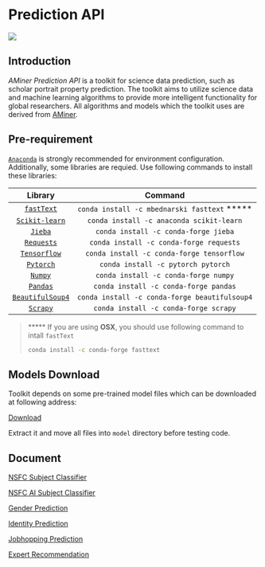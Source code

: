 # Prediction API
![](https://img.shields.io/badge/python-3.5%20%7C%203.6%20%7C%203.7-blue.svg)

## Introduction

_AMiner Prediction API_ is a toolkit for science data prediction, such as scholar portrait property prediction. The toolkit aims to utilize science data and machine learning algorithms to provide more intelligent functionality for global researchers. All algorithms and models which the toolkit uses are derived from [AMiner](https://aminer.cn).

## Pre-requirement

[`Anaconda`](https://www.anaconda.com/) is strongly recommended for environment configuration. Additionally, some libraries are requied. Use following commands to install these libraries:

|                           Library                            |                    Command                    |
| :----------------------------------------------------------: | :-------------------------------------------: |
|              [`fastText`](https://fasttext.cc/)              | `conda install -c mbednarski fasttext` *****  |
|         [`Scikit-learn`](https://scikit-learn.org/)          |   `conda install -c anaconda scikit-learn`    |
|          [`Jieba`](https://github.com/fxsjy/jieba)           |     `conda install -c conda-forge jieba`      |
|         [`Requests`](https://2.python-requests.org/)         |    `conda install -c conda-forge requests`    |
|            [`Tensorflow`](http://tensorflow.org/)            |   `conda install -c conda-forge tensorflow`   |
|               [`Pytorch`](http://pytorch.org/)               |      `conda install -c pytorch pytorch`       |
|              [`Numpy`](http://numpy.scipy.org/)              |     `conda install -c conda-forge numpy`      |
|           [`Pandas`]((http://pandas.pydata.org/))            |     `conda install -c conda-forge pandas`     |
| [`BeautifulSoup4`](http://www.crummy.com/software/BeautifulSoup/) | `conda install -c conda-forge beautifulsoup4` |
|               [`Scrapy`](https://scrapy.org/)                |     `conda install -c conda-forge scrapy`     |

> ***** If you are using **OSX**, you should use following command to intall `fastText`
>
> ```bash
> conda install -c conda-forge fasttext
> ```

## Models Download

Toolkit depends on some pre-trained model files which can be downloaded at following address:

[Download](https://lfs.aminer.cn/misc/model.zip)

Extract it and move all files into `model` directory before testing code.

## Document

[NSFC Subject Classifier](https://github.com/AMinerOpen/prediction_api/blob/master/doc/NSFC_Subject_Classifier.md)

[NSFC AI Subject Classifier](https://github.com/AMinerOpen/prediction_api/blob/master/doc/NSFC_AI_Subject_Classifier.md)

[Gender Prediction](https://github.com/AMinerOpen/prediction_api/blob/master/doc/Gender_Prediction.md)

[Identity Prediction](https://github.com/AMinerOpen/prediction_api/blob/master/doc/Identity_Prediction.md)

[Jobhopping Prediction](https://github.com/AMinerOpen/prediction_api/blob/master/doc/Jobhopping_Prediction.md)

[Expert Recommendation](https://github.com/AMinerOpen/prediction_api/blob/master/doc/Expert_Recommendation.md)

